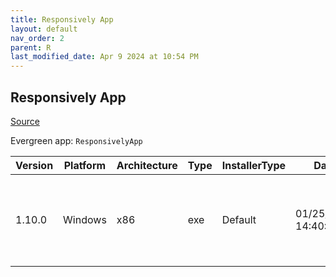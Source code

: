 ```yaml
---
title: Responsively App
layout: default
nav_order: 2
parent: R
last_modified_date: Apr 9 2024 at 10:54 PM
---
```


## Responsively App

[Source](https://responsively.app/)

Evergreen app: `ResponsivelyApp`

| Version | Platform | Architecture | Type | InstallerType | Date                | Size     | URI                                                                                                                                                                                                                                                  |
| ------- | -------- | ------------ | ---- | ------------- | ------------------- | -------- | ---------------------------------------------------------------------------------------------------------------------------------------------------------------------------------------------------------------------------------------------------- |
| 1.10.0  | Windows  | x86          | exe  | Default       | 01/25/2023 14:40:32 | 85451040 | [https://github.com/responsively-org/responsively-app-releases/releases/download/v1.10.0/ResponsivelyApp-Setup-1.10.0.exe](https://github.com/responsively-org/responsively-app-releases/releases/download/v1.10.0/ResponsivelyApp-Setup-1.10.0.exe) |
